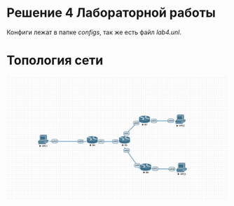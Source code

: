 # Решение 4 Лабораторной работы

Конфиги лежат в папке _configs_, так же есть файл _lab4.unl_.

# Топология сети

![plot](images/topology.png)
